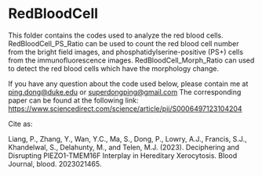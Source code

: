 # RedBloodCell

This folder contains the codes used to analyze the red blood cells.
RedBloodCell_PS_Ratio can be used to count the red blood cell number from the bright field images, and phosphatidylserine-positive (PS+) cells from the immunofluorescence images.
RedBloodCell_Morph_Ratio can used to detect the red blood cells which have the morphology change.

If you have any question about the code used below, please contain me at ping.dong@duke.edu or superdongping@gmail.com
The corresponding paper can be found at the following link:
https://www.sciencedirect.com/science/article/pii/S0006497123104204

Cite as:

Liang, P., Zhang, Y., Wan, Y.C., Ma, S., Dong, P., Lowry, A.J., Francis, S.J., Khandelwal, S., Delahunty, M., and Telen, M.J. (2023). Deciphering and Disrupting PIEZO1-TMEM16F Interplay in Hereditary Xerocytosis. Blood Journal, blood. 2023021465.




